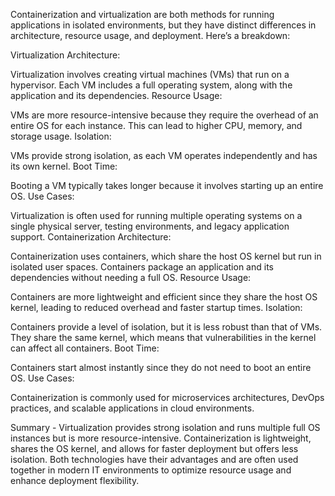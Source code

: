 Containerization and virtualization are both methods for running applications in isolated environments, but they have distinct differences in architecture, resource usage, and deployment. Here’s a breakdown:

Virtualization
Architecture:

Virtualization involves creating virtual machines (VMs) that run on a hypervisor. Each VM includes a full operating system, along with the application and its dependencies.
Resource Usage:

VMs are more resource-intensive because they require the overhead of an entire OS for each instance. This can lead to higher CPU, memory, and storage usage.
Isolation:

VMs provide strong isolation, as each VM operates independently and has its own kernel.
Boot Time:

Booting a VM typically takes longer because it involves starting up an entire OS.
Use Cases:

Virtualization is often used for running multiple operating systems on a single physical server, testing environments, and legacy application support.
Containerization
Architecture:

Containerization uses containers, which share the host OS kernel but run in isolated user spaces. Containers package an application and its dependencies without needing a full OS.
Resource Usage:

Containers are more lightweight and efficient since they share the host OS kernel, leading to reduced overhead and faster startup times.
Isolation:

Containers provide a level of isolation, but it is less robust than that of VMs. They share the same kernel, which means that vulnerabilities in the kernel can affect all containers.
Boot Time:

Containers start almost instantly since they do not need to boot an entire OS.
Use Cases:

Containerization is commonly used for microservices architectures, DevOps practices, and scalable applications in cloud environments.

Summary - 
Virtualization provides strong isolation and runs multiple full OS instances but is more resource-intensive.
Containerization is lightweight, shares the OS kernel, and allows for faster deployment but offers less isolation.
Both technologies have their advantages and are often used together in modern IT environments to optimize resource usage and enhance deployment flexibility.
